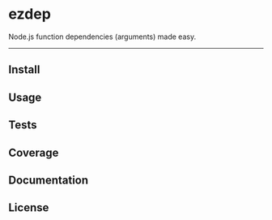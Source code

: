 ezdep
=====



Node.js function dependencies (arguments) made easy.

---


## Install


## Usage


## Tests


## Coverage


## Documentation


## License